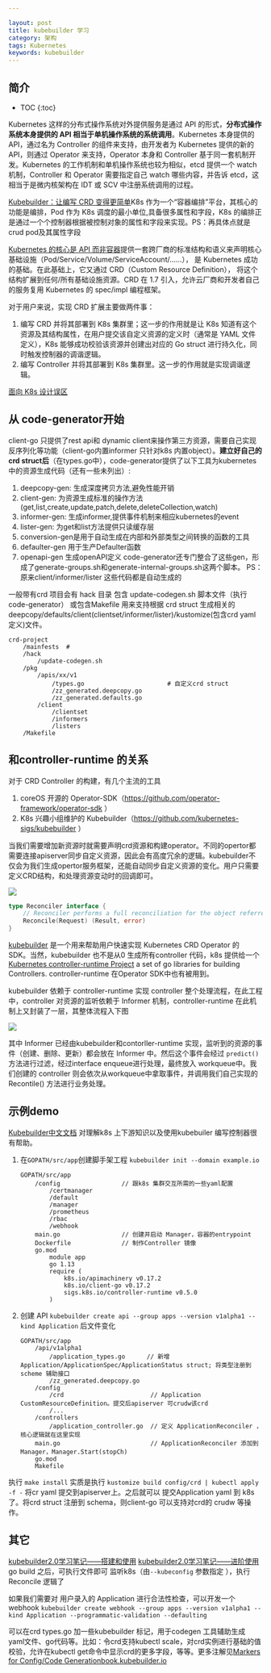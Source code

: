 ```yaml
---

layout: post
title: kubebuilder 学习
category: 架构
tags: Kubernetes
keywords: kubebuilder
---
```


## 简介

* TOC
{:toc}

Kubernetes 这样的分布式操作系统对外提供服务是通过 API 的形式，**分布式操作系统本身提供的 API 相当于单机操作系统的系统调用**。Kubernetes 本身提供的API，通过名为 Controller 的组件来支持，由开发者为 Kubernetes 提供的新的 API，则通过 Operator 来支持，Operator 本身和 Controller 基于同一套机制开发。Kubernetes 的工作机制和单机操作系统也较为相似，etcd 提供一个 watch 机制，Controller 和 Operator 需要指定自己 watch 哪些内容，并告诉 etcd，这相当于是微内核架构在 IDT 或 SCV 中注册系统调用的过程。

[Kubebuilder：让编写 CRD 变得更简单](https://mp.weixin.qq.com/s/Gzpq71nCfSBc1uJw3dR7xA)K8s 作为一个“容器编排”平台，其核心的功能是编排，Pod 作为 K8s 调度的最小单位,具备很多属性和字段，K8s 的编排正是通过一个个控制器根据被控制对象的属性和字段来实现。PS：再具体点就是 crud pod及其属性字段

[Kubernetes 的核心是 API 而非容器](https://mp.weixin.qq.com/s/MEhDJYg_lmjbPEdFFLdedg)提供一套跨厂商的标准结构和语义来声明核心基础设施（Pod/Service/Volume/ServiceAccount/……）， 是 Kubernetes 成功的基础。在此基础上，它又通过 CRD（Custom Resource Definition）， 将这个结构扩展到任何/所有基础设施资源。CRD 在 1.7 引入，允许云厂商和开发者自己的服务复用 Kubernetes 的 spec/impl 编程框架。

对于用户来说，实现 CRD 扩展主要做两件事：

1. 编写 CRD 并将其部署到 K8s 集群里；这一步的作用就是让 K8s 知道有这个资源及其结构属性，在用户提交该自定义资源的定义时（通常是 YAML 文件定义），K8s 能够成功校验该资源并创建出对应的 Go struct 进行持久化，同时触发控制器的调谐逻辑。
2. 编写 Controller 并将其部署到 K8s 集群里。这一步的作用就是实现调谐逻辑。

[面向 K8s 设计误区](https://mp.weixin.qq.com/s/W_UjqI0Rd4AAVcafMiaYGA)

## 从 code-generator开始

client-go 只提供了rest api和 dynamic client来操作第三方资源，需要自己实现反序列化等功能（client-go内置informer 只针对k8s 内置object）。**建立好自己的crd struct后**（在types.go中），code-generator提供了以下工具为kubernetes中的资源生成代码（还有一些未列出）:
1. deepcopy-gen: 生成深度拷贝方法,避免性能开销
2. client-gen: 为资源生成标准的操作方法(get,list,create,update,patch,delete,deleteCollection,watch)
3. informer-gen: 生成informer,提供事件机制来相应kubernetes的event
4. lister-gen: 为get和list方法提供只读缓存层
5. conversion-gen是用于自动生成在内部和外部类型之间转换的函数的工具
6. defaulter-gen 用于生产Defaulter函数
7. openapi-gen  生成openAPI定义
code-generator还专门整合了这些gen，形成了generate-groups.sh和generate-internal-groups.sh这两个脚本。 PS：原来client/informer/lister 这些代码都是自动生成的

一般带有crd 项目会有 hack 目录 包含 update-codegen.sh  脚本文件（执行code-generator） 或包含Makefile 用来支持根据 crd struct 生成相关的deepcopy/defaults/client(clientset/informer/lister)/kustomize(包含crd yaml定义)文件。

```
crd-project
    /mainfests  # 
    /hack
        /update-codegen.sh  
    /pkg
        /apis/xx/v1
            /types.go                       # 自定义crd struct
            /zz_generated.deepcopy.go
            /zz_generated.defaults.go
        /client
            /clientset
            /informers
            /listers
    /Makefile
```


## 和controller-runtime 的关系

对于 CRD Controller 的构建，有几个主流的工具
1.  coreOS 开源的 Operator-SDK（https://github.com/operator-framework/operator-sdk ）
2.  K8s 兴趣小组维护的 Kubebuilder（https://github.com/kubernetes-sigs/kubebuilder ）

当我们需要增加新资源时就需要声明crd资源和构建operator。不同的opertor都需要连接apiserver同步自定义资源，因此会有高度冗余的逻辑。kubebuilder不仅会为我们生成opertor服务框架，还能自动同步自定义资源的变化。用户只需要定义CRD结构，和处理资源变动时的回调即可。

![](/public/upload/kubernetes/kubebuilder_controller.png)

```go
type Reconciler interface {
    // Reconciler performs a full reconciliation for the object referred to by the Request.The Controller will requeue the Request to be processed again if an error is non-nil or Result.Requeue is true, otherwise upon completion it will remove the work from the queue.
    Reconcile(Request) (Result, error)
}
```

[kubebuilder](https://github.com/kubernetes-sigs/kubebuilder) 是一个用来帮助用户快速实现 Kubernetes CRD Operator 的 SDK。当然，kubebuilder 也不是从0 生成所有controller 代码，k8s 提供给一个 [Kubernetes controller-runtime Project](https://github.com/kubernetes-sigs/controller-runtime)  a set of go libraries for building Controllers. controller-runtime 在Operator SDK中也有被用到。


kubebuilder 依赖于 controller-runtime 实现 controller 整个处理流程，在此工程中，controller 对资源的监听依赖于 Informer 机制，controller-runtime 在此机制上又封装了一层，其整体流程入下图

![](/public/upload/kubernetes/kubebuilder_reconcile.png)

其中 Informer 已经由kubebuilder和contorller-runtime 实现，监听到的资源的事件（创建、删除、更新）都会放在 Informer 中。然后这个事件会经过 `predict()`方法进行过滤，经过interface enqueue进行处理，最终放入 workqueue中。我们创建的 controller 则会依次从workqueue中拿取事件，并调用我们自己实现的 Recontile() 方法进行业务处理。

## 示例demo

[Kubebuilder中文文档](https://cloudnative.to/kubebuilder/introduction.html) 对理解k8s 上下游知识以及使用kubebuiler 编写控制器很有帮助。

1. 在`GOPATH/src/app`创建脚手架工程 `kubebuilder init --domain example.io`
    ```
    GOPATH/src/app
        /config                 // 跟k8s 集群交互所需的一些yaml配置
            /certmanager
            /default
            /manager
            /prometheus
            /rbac
            /webhook
        main.go                 // 创建并启动 Manager，容器的entrypoint
        Dockerfile              // 制作Controller 镜像
        go.mod                   
            module app
            go 1.13
            require (
                k8s.io/apimachinery v0.17.2
                k8s.io/client-go v0.17.2
                sigs.k8s.io/controller-runtime v0.5.0
            )
    ```
2.  创建 API `kubebuilder create api --group apps --version v1alpha1 --kind Application` 后文件变化
    ```
    GOPATH/src/app
        /api/v1alpha1
            /application_types.go      // 新增 Application/ApplicationSpec/ApplicationStatus struct; 将类型注册到 scheme 辅助接口 
            /zz_generated.deepcopy.go
        /config
            /crd                        // Application CustomResourceDefinition。提交后apiserver 可crudw该crd
            /...
        /controllers
            /application_controller.go  // 定义 ApplicationReconciler ，核心逻辑就在这里实现
        main.go                         // ApplicationReconciler 添加到 Manager，Manager.Start(stopCh)
        go.mod     
        Makefile                     
    ```
执行 `make install` 实质是执行 `kustomize build config/crd | kubectl apply -f -` 将cr yaml 提交到apiserver上。之后就可以 提交Application yaml 到 k8s 了。将crd struct 注册到 schema，则client-go 可以支持对crd的 crudw 等操作。

## 其它

[kubebuilder2.0学习笔记——搭建和使用](https://segmentfault.com/a/1190000020338350)
[kubebuilder2.0学习笔记——进阶使用](https://segmentfault.com/a/1190000020359577) 
go build  之后，可执行文件即可 监听k8s（由`--kubeconfig` 参数指定 ），执行Reconcile 逻辑了

如果我们需要对 用户录入的 Application 进行合法性检查，可以开发一个webhook
`kubebuilder create webhook --group apps --version v1alpha1 --kind Application --programmatic-validation --defaulting`

可以在crd types.go 加一些kubebuilder 标记，用于codegen 工具辅助生成 yaml文件、go代码等。比如：令crd支持kubectl scale，对crd实例进行基础的值校验，允许在kubectl get命令中显示crd的更多字段，等等。更多注解见[Markers for Config/Code Generation​book.kubebuilder.io](https://book.kubebuilder.io/reference/markers.html)



